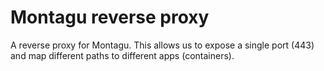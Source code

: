 # Montagu reverse proxy
A reverse proxy for Montagu. This allows us to expose a single port (443) and 
map different paths to different apps (containers).